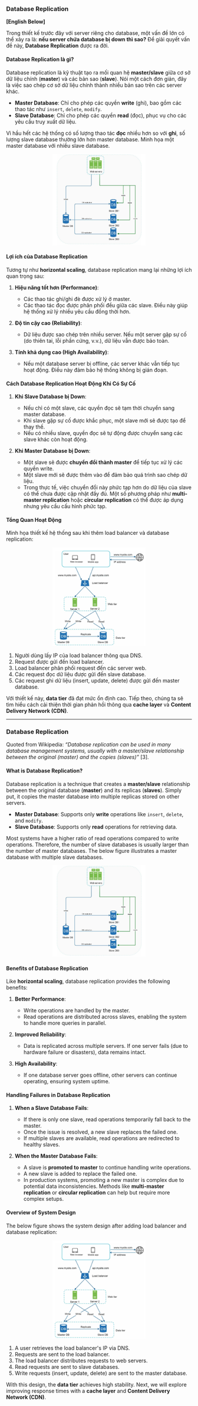 ### Database Replication

**[English Below]**

Trong thiết kế trước đây với server riêng cho database, một vấn đề lớn có thể xảy ra là: **nếu server chứa database bị down thì sao?** Để giải quyết vấn đề này, **Database Replication** được ra đời.

#### Database Replication là gì?

Database replication là kỹ thuật tạo ra mối quan hệ **master/slave** giữa cơ sở dữ liệu chính (**master**) và các bản sao (**slave**). Nói một cách đơn giản, đây là việc sao chép cơ sở dữ liệu chính thành nhiều bản sao trên các server khác. 

- **Master Database**: Chỉ cho phép các quyền **write** (ghi), bao gồm các thao tác như `insert`, `delete`, `modify`.
- **Slave Database**: Chỉ cho phép các quyền **read** (đọc), phục vụ cho các yêu cầu truy xuất dữ liệu.

Vì hầu hết các hệ thống có số lượng thao tác **đọc** nhiều hơn so với **ghi**, số lượng slave database thường lớn hơn master database. Minh họa một master database với nhiều slave database.

<p align="center" style="width: 50%; margin-left: 25%">
  <img src="../images/Chapter1/Database_Replication_1.png" alt="Database_Replication">
</p>

#### Lợi ích của Database Replication

Tương tự như **horizontal scaling**, database replication mang lại những lợi ích quan trọng sau:

1. **Hiệu năng tốt hơn (Performance)**:
   - Các thao tác ghi/ghi đè được xử lý ở master.
   - Các thao tác đọc được phân phối đều giữa các slave. Điều này giúp hệ thống xử lý nhiều yêu cầu đồng thời hơn.

2. **Độ tin cậy cao (Reliability)**:
   - Dữ liệu được sao chép trên nhiều server. Nếu một server gặp sự cố (do thiên tai, lỗi phần cứng, v.v.), dữ liệu vẫn được bảo toàn.

3. **Tính khả dụng cao (High Availability)**:
   - Nếu một database server bị offline, các server khác vẫn tiếp tục hoạt động. Điều này đảm bảo hệ thống không bị gián đoạn.

#### Cách Database Replication Hoạt Động Khi Có Sự Cố

1. **Khi Slave Database bị Down**:
   - Nếu chỉ có một slave, các quyền đọc sẽ tạm thời chuyển sang master database.
   - Khi slave gặp sự cố được khắc phục, một slave mới sẽ được tạo để thay thế.
   - Nếu có nhiều slave, quyền đọc sẽ tự động được chuyển sang các slave khác còn hoạt động.

2. **Khi Master Database bị Down**:
   - Một slave sẽ được **chuyển đổi thành master** để tiếp tục xử lý các quyền write.
   - Một slave mới sẽ được thêm vào để đảm bảo quá trình sao chép dữ liệu.
   - Trong thực tế, việc chuyển đổi này phức tạp hơn do dữ liệu của slave có thể chưa được cập nhật đầy đủ. Một số phương pháp như **multi-master replication** hoặc **circular replication** có thể được áp dụng nhưng yêu cầu cấu hình phức tạp.

#### Tổng Quan Hoạt Động

Minh họa thiết kế hệ thống sau khi thêm load balancer và database replication:

<p align="center" style="width: 50%; margin-left: 25%">
  <img src="../images/Chapter1/Database_Replication_2.png" alt="Database_Replication">
</p>

1. Người dùng lấy IP của load balancer thông qua DNS.
2. Request được gửi đến load balancer.
3. Load balancer phân phối request đến các server web.
4. Các request đọc dữ liệu được gửi đến slave database.
5. Các request ghi dữ liệu (insert, update, delete) được gửi đến master database.

Với thiết kế này, **data tier** đã đạt mức ổn định cao. Tiếp theo, chúng ta sẽ tìm hiểu cách cải thiện thời gian phản hồi thông qua **cache layer** và **Content Delivery Network (CDN)**.

---

### Database Replication

Quoted from Wikipedia: *“Database replication can be used in many database management systems, usually with a master/slave relationship between the original (master) and the copies (slaves)”* [3].

#### What is Database Replication?

Database replication is a technique that creates a **master/slave** relationship between the original database (**master**) and its replicas (**slaves**). Simply put, it copies the master database into multiple replicas stored on other servers.

- **Master Database**: Supports only **write** operations like `insert`, `delete`, and `modify`.
- **Slave Database**: Supports only **read** operations for retrieving data.

Most systems have a higher ratio of read operations compared to write operations. Therefore, the number of slave databases is usually larger than the number of master databases. The below figure illustrates a master database with multiple slave databases.

<p align="center" style="width: 50%; margin-left: 25%">
  <img src="../images/Chapter1/Database_Replication_1.png" alt="Database_Replication">
</p>

#### Benefits of Database Replication

Like **horizontal scaling**, database replication provides the following benefits:

1. **Better Performance**:
   - Write operations are handled by the master.
   - Read operations are distributed across slaves, enabling the system to handle more queries in parallel.

2. **Improved Reliability**:
   - Data is replicated across multiple servers. If one server fails (due to hardware failure or disasters), data remains intact.

3. **High Availability**:
   - If one database server goes offline, other servers can continue operating, ensuring system uptime.

#### Handling Failures in Database Replication

1. **When a Slave Database Fails**:
   - If there is only one slave, read operations temporarily fall back to the master.
   - Once the issue is resolved, a new slave replaces the failed one.
   - If multiple slaves are available, read operations are redirected to healthy slaves.

2. **When the Master Database Fails**:
   - A slave is **promoted to master** to continue handling write operations.
   - A new slave is added to replace the failed one.
   - In production systems, promoting a new master is complex due to potential data inconsistencies. Methods like **multi-master replication** or **circular replication** can help but require more complex setups.

#### Overview of System Design

The below figure shows the system design after adding load balancer and database replication:

<p align="center" style="width: 50%; margin-left: 25%">
  <img src="../images/Chapter1/Database_Replication_2.png" alt="Database_Replication">
</p>

1. A user retrieves the load balancer's IP via DNS.
2. Requests are sent to the load balancer.
3. The load balancer distributes requests to web servers.
4. Read requests are sent to slave databases.
5. Write requests (insert, update, delete) are sent to the master database.

With this design, the **data tier** achieves high stability. Next, we will explore improving response times with a **cache layer** and **Content Delivery Network (CDN)**.

